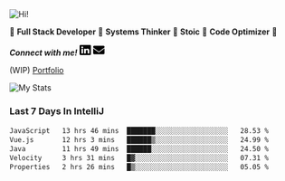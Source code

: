 <img src="https://i.giphy.com/media/3PAL5bChWnak0WJ32x/giphy.webp" alt="Hi!">

:star2: **Full Stack Developer** :star2: **Systems Thinker** :star2: **Stoic** :star2: **Code Optimizer** :star2:

***Connect with me!*** <a href="https://www.linkedin.com/in/ethan-glover/"><img src="https://raw.githubusercontent.com/eglove/eglove/eeb591600b73da426bd298d229e2fd96df019488/linkedin-brands.svg" alt="LinkedIn" width="20px" height="20px"></a> <a href="mailto:hello@ethang.email"><img src="https://raw.githubusercontent.com/eglove/eglove/47aceecf4819797d993f5facc7764cb99d0ab039/envelope-solid.svg" alt="Email" width="20px" height="20px"></a>

(WIP) [Portfolio](https://ethang.dev/)

![My Stats](https://github-readme-stats.vercel.app/api?username=eglove&show_icons=true&theme=default&count_private=true)

### Last 7 Days In IntelliJ
<!--START_SECTION:waka-->
```text
JavaScript   13 hrs 46 mins  ███████░░░░░░░░░░░░░░░░░░   28.53 % 
Vue.js       12 hrs 3 mins   ██████▒░░░░░░░░░░░░░░░░░░   24.99 % 
Java         11 hrs 49 mins  ██████░░░░░░░░░░░░░░░░░░░   24.50 % 
Velocity     3 hrs 31 mins   █▓░░░░░░░░░░░░░░░░░░░░░░░   07.31 % 
Properties   2 hrs 26 mins   █▒░░░░░░░░░░░░░░░░░░░░░░░   05.05 % 
```
<!--END_SECTION:waka-->
